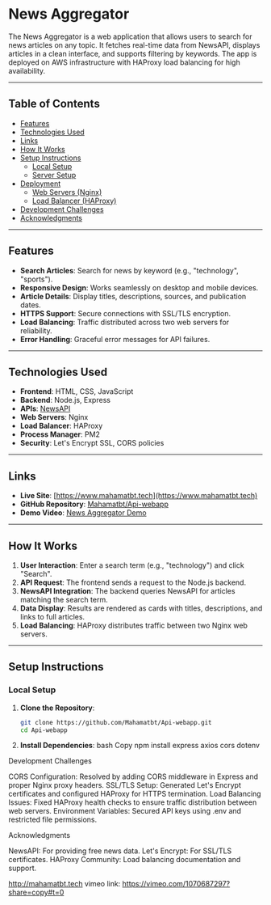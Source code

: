# News Aggregator

The News Aggregator is a web application that allows users to search for news articles on any topic. It fetches real-time data from NewsAPI, displays articles in a clean interface, and supports filtering by keywords. The app is deployed on AWS infrastructure with HAProxy load balancing for high availability.

---

## Table of Contents
- [Features](#features)
- [Technologies Used](#technologies-used)
- [Links](#links)
- [How It Works](#how-it-works)
- [Setup Instructions](#setup-instructions)
  - [Local Setup](#local-setup)
  - [Server Setup](#server-setup)
- [Deployment](#deployment)
  - [Web Servers (Nginx)](#web-servers-nginx)
  - [Load Balancer (HAProxy)](#load-balancer-haproxy)
- [Development Challenges](#development-challenges)
- [Acknowledgments](#acknowledgments)

---

## Features
- **Search Articles**: Search for news by keyword (e.g., "technology", "sports").
- **Responsive Design**: Works seamlessly on desktop and mobile devices.
- **Article Details**: Display titles, descriptions, sources, and publication dates.
- **HTTPS Support**: Secure connections with SSL/TLS encryption.
- **Load Balancing**: Traffic distributed across two web servers for reliability.
- **Error Handling**: Graceful error messages for API failures.

---

## Technologies Used
- **Frontend**: HTML, CSS, JavaScript  
- **Backend**: Node.js, Express  
- **APIs**: [NewsAPI](https://newsapi.org/)  
- **Web Servers**: Nginx  
- **Load Balancer**: HAProxy  
- **Process Manager**: PM2  
- **Security**: Let's Encrypt SSL, CORS policies  

---

## Links
- **Live Site**: [https://www.mahamatbt.tech](https://www.mahamatbt.tech)  
- **GitHub Repository**: [Mahamatbt/Api-webapp](https://github.com/Mahamatbt/Api-webapp)  
- **Demo Video**: [News Aggregator Demo](https://youtu.be/your-demo-link)  

---

## How It Works
1. **User Interaction**: Enter a search term (e.g., "technology") and click "Search".
2. **API Request**: The frontend sends a request to the Node.js backend.
3. **NewsAPI Integration**: The backend queries NewsAPI for articles matching the search term.
4. **Data Display**: Results are rendered as cards with titles, descriptions, and links to full articles.
5. **Load Balancing**: HAProxy distributes traffic between two Nginx web servers.

---

## Setup Instructions

### Local Setup
1. **Clone the Repository**:
   ```bash
   git clone https://github.com/Mahamatbt/Api-webapp.git
   cd Api-webapp
2. **Install Dependencies**:
bash
Copy
npm install express axios cors dotenv


Development Challenges

CORS Configuration:
Resolved by adding CORS middleware in Express and proper Nginx proxy headers.
SSL/TLS Setup:
Generated Let's Encrypt certificates and configured HAProxy for HTTPS termination.
Load Balancing Issues:
Fixed HAProxy health checks to ensure traffic distribution between web servers.
Environment Variables:
Secured API keys using .env and restricted file permissions.

Acknowledgments

NewsAPI: For providing free news data.
Let's Encrypt: For SSL/TLS certificates.
HAProxy Community: Load balancing documentation and support.

http://mahamatbt.tech
vimeo link: https://vimeo.com/1070687297?share=copy#t=0